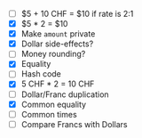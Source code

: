 - [ ] $5 + 10 CHF = $10 if rate is 2:1
- [x] $5 * 2 = $10
- [x] Make `amount` private
- [x] Dollar side-effects?
- [ ] Money rounding?
- [x] Equality
- [ ] Hash code
- [x] 5 CHF * 2 = 10 CHF
- [ ] Dollar/Franc duplication
- [x] Common equality
- [ ] Common times
- [ ] Compare Francs with Dollars
